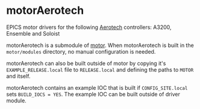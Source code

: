 # motorAerotech
EPICS motor drivers for the following [Aerotech](https://www.aerotech.com/) controllers: A3200, Ensemble and Soloist

motorAerotech is a submodule of [motor](https://github.com/epics-modules/motor).  When motorAerotech is built in the ``motor/modules`` directory, no manual configuration is needed.

motorAerotech can also be built outside of motor by copying it's ``EXAMPLE_RELEASE.local`` file to ``RELEASE.local`` and defining the paths to ``MOTOR`` and itself.

motorAerotech contains an example IOC that is built if ``CONFIG_SITE.local`` sets ``BUILD_IOCS = YES``.  The example IOC can be built outside of driver module.
